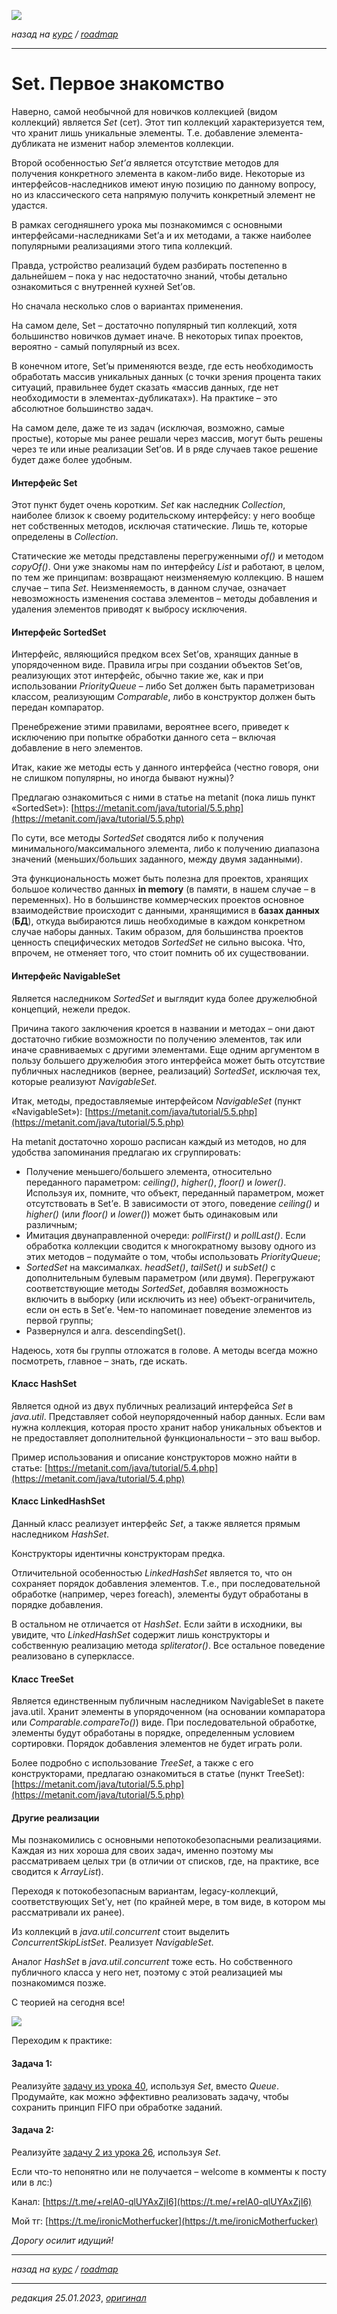 ![](../../common_files/header.png)

*назад на [курс](../../course.md) / [roadmap](../../roadmap.md)*

***

   

Set. Первое знакомство
======================

Наверно, самой необычной для новичков коллекцией (видом коллекций) является _Set_ (сет). Этот тип коллекций характеризуется тем, что хранит лишь уникальные элементы. Т.е. добавление элемента-дубликата не изменит набор элементов коллекции.

Второй особенностью _Set’а_ является отсутствие методов для получения конкретного элемента в каком-либо виде. Некоторые из интерфейсов-наследников имеют иную позицию по данному вопросу, но из классического сета напрямую получить конкретный элемент не удастся.

В рамках сегодняшнего урока мы познакомимся с основными интерфейсами-наследниками Set’а и их методами, а также наиболее популярными реализациями этого типа коллекций.

Правда, устройство реализаций будем разбирать постепенно в дальнейшем – пока у нас недостаточно знаний, чтобы детально ознакомиться с внутренней кухней Set’ов.

Но сначала несколько слов о вариантах применения.

На самом деле, Set – достаточно популярный тип коллекций, хотя большинство новичков думает иначе. В некоторых типах проектов, вероятно - самый популярный из всех.

В конечном итоге, Set’ы применяются везде, где есть необходимость обработать массив уникальных данных (с точки зрения процента таких ситуаций, правильнее будет сказать «массив данных, где нет необходимости в элементах-дубликатах»). На практике – это абсолютное большинство задач.

На самом деле, даже те из задач (исключая, возможно, самые простые), которые мы ранее решали через массив, могут быть решены через те или иные реализации Set’ов. И в ряде случаев такое решение будет даже более удобным.

  

#### Интерфейс Set

Этот пункт будет очень коротким. _Set_ как наследник _Collection_, наиболее близок к своему родительскому интерфейсу: у него вообще нет собственных методов, исключая статические. Лишь те, которые определены в _Collection_.

Статические же методы представлены перегруженными _of()_ и методом _copyOf()_. Они уже знакомы нам по интерфейсу _List_ и работают, в целом, по тем же принципам: возвращают неизменяемую коллекцию. В нашем случае – типа _Set_. Неизменяемость, в данном случае, означает невозможность изменения состава элементов – методы добавления и удаления элементов приводят к выбросу исключения.

  

#### Интерфейс SortedSet

Интерфейс, являющийся предком всех Set’ов, хранящих данные в упорядоченном виде. Правила игры при создании объектов Set’ов, реализующих этот интерфейс, обычно такие же, как и при использовании _PriorityQueue_ – либо Set должен быть параметризован классом, реализующим _Comparable_, либо в конструктор должен быть передан компаратор.

Пренебрежение этими правилами, вероятнее всего, приведет к исключению при попытке обработки данного сета – включая добавление в него элементов.

Итак, какие же методы есть у данного интерфейса (честно говоря, они не слишком популярны, но иногда бывают нужны)?

Предлагаю ознакомиться с ними в статье на metanit (пока лишь пункт «SortedSet»): [https://metanit.com/java/tutorial/5.5.php](https://metanit.com/java/tutorial/5.5.php)

По сути, все методы _SortedSet_ сводятся либо к получения минимального/максимального элемента, либо к получению диапазона значений (меньших/больших заданного, между двумя заданными).

Эта функциональность может быть полезна для проектов, хранящих большое количество данных **in memory** (в памяти, в нашем случае – в переменных). Но в большинстве коммерческих проектов основное взаимодействие происходит с данными, хранящимися в **базах данных** (**БД**), откуда выбираются лишь необходимые в каждом конкретном случае наборы данных. Таким образом, для большинства проектов ценность специфических методов _SortedSet_ не сильно высока. Что, впрочем, не отменяет того, что стоит помнить об их существовании.

  

#### Интерфейс NavigableSet

Является наследником _SortedSet_ и выглядит куда более дружелюбной концепций, нежели предок.

Причина такого заключения кроется в названии и методах – они дают достаточно гибкие возможности по получению элементов, так или иначе сравниваемых с другими элементами. Еще одним аргументом в пользу большего дружелюбия этого интерфейса может быть отсутствие публичных наследников (вернее, реализаций) _SortedSet_, исключая тех, которые реализуют _NavigableSet_.

Итак, методы, предоставляемые интерфейсом _NavigableSet_ (пункт «NavigableSet»): [https://metanit.com/java/tutorial/5.5.php](https://metanit.com/java/tutorial/5.5.php)

На metanit достаточно хорошо расписан каждый из методов, но для удобства запоминания предлагаю их сгруппировать:

*   Получение меньшего/большего элемента, относительно переданного параметром: _ceiling()_, _higher()_, _floor()_ и _lower()_. Используя их, помните, что объект, переданный параметром, может отсутствовать в Set’е. В зависимости от этого, поведение _ceiling()_ и _higher()_ (или _floor()_ и _lower()_) может быть одинаковым или различным;
*   Имитация двунаправленной очереди: _pollFirst()_ и _pollLast()_. Если обработка коллекции сводится к многократному вызову одного из этих методов – подумайте о том, чтобы использовать _PriorityQueue_;
*   _SortedSet_ на максималках. _headSet()_, _tailSet()_ и _subSet()_ с дополнительным булевым параметром (или двумя). Перегружают соответствующие методы _SortedSet_, добавляя возможность включить в выборку (или исключить из нее) объект-ограничитель, если он есть в Set’е. Чем-то напоминает поведение элементов из первой группы;
*   Развернулся и алга. descendingSet().

Надеюсь, хотя бы группы отложатся в голове. А методы всегда можно посмотреть, главное – знать, где искать.

  

#### Класс HashSet

Является одной из двух публичных реализаций интерфейса _Set_ в _java.util_. Представляет собой неупорядоченный набор данных. Если вам нужна коллекция, которая просто хранит набор уникальных объектов и не предоставляет дополнительной функциональности – это ваш выбор.

Пример использования и описание конструкторов можно найти в статье: [https://metanit.com/java/tutorial/5.4.php](https://metanit.com/java/tutorial/5.4.php)

  

#### Класс LinkedHashSet

Данный класс реализует интерфейс _Set_, а также является прямым наследником _HashSet_.

Конструкторы идентичны конструкторам предка.

Отличительной особенностью _LinkedHashSet_ является то, что он сохраняет порядок добавления элементов. Т.е., при последовательной обработке (например, через foreach), элементы будут обработаны в порядке добавления.

В остальном не отличается от _HashSet_. Если зайти в исходники, вы увидите, что _LinkedHashSet_ содержит лишь конструкторы и собственную реализацию метода _spliterator()_. Все остальное поведение реализовано в суперклассе.

  

#### Класс TreeSet

Является единственным публичным наследником NavigableSet в пакете java.util. Хранит элементы в упорядоченном (на основании компаратора или _Comparable.compareTo()_) виде. При последовательной обработке, элементы будут обработаны в порядке, определенным условием сортировки. Порядок добавления элементов не будет играть роли.

Более подробно с использование _TreeSet_, а также с его конструкторами, предлагаю ознакомиться в статье (пункт TreeSet): [https://metanit.com/java/tutorial/5.5.php](https://metanit.com/java/tutorial/5.5.php)

  

#### Другие реализации

Мы познакомились с основными непотокобезопасными реализациями. Каждая из них хороша для своих задач, именно поэтому мы рассматриваем целых три (в отличии от списков, где, на практике, все сводится к _ArrayList_).

Переходя к потокобезопасным вариантам, legacy-коллекций, соответствующих Set’у, нет (по крайней мере, в том виде, в котором мы рассматривали их ранее).

Из коллекций в _java.util.concurrent_ стоит выделить _ConcurrentSkipListSet_. Реализует _NavigableSet_.

Аналог _HashSet_ в _java.util.concurrent_ тоже есть. Но собственного публичного класса у него нет, поэтому с этой реализацией мы познакомимся позже.

  

С теорией на сегодня все!

![](../../common_files/footer.png)

  

Переходим к практике:

#### Задача 1:

Реализуйте [задачу из урока 40](https://github.com/KFalcon2022/practical-tasks/tree/master/src/com/walking/lesson40_queue2), используя _Set_, вместо _Queue_. Продумайте, как можно эффективно реализовать задачу, чтобы сохранить принцип FIFO при обработке заданий.

  

#### Задача 2:

Реализуйте [задачу 2 из урока 26](https://github.com/KFalcon2022/practical-tasks/tree/master/src/com/walking/lesson26_string_types/task2), используя _Set_.

  

Если что-то непонятно или не получается – welcome в комменты к посту или в лс:)

Канал: [https://t.me/+relA0-qlUYAxZjI6](https://t.me/+relA0-qlUYAxZjI6)

Мой тг: [https://t.me/ironicMotherfucker](https://t.me/ironicMotherfucker)

_Дорогу осилит идущий!_

***

*назад на [курс](../../course.md) / [roadmap](../../roadmap.md)*

***

_редакция 25.01.2023_, [_оригинал_](https://telegra.ph/Set-Pervoe-znakomstvo-01-25)